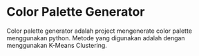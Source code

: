 # Color Palette Generator

Color palette generator adalah project mengenerate color palette menggunakan python. Metode yang digunakan adalah dengan menggunakan K-Means Clustering.
